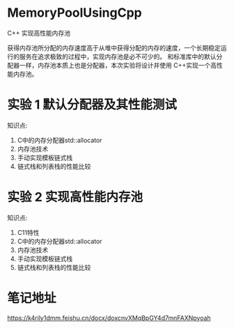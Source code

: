 # MemoryPoolUsingCpp

C++ 实现高性能内存池 

获得内存池所分配的内存速度高于从堆中获得分配的内存的速度，一个长期稳定运行的服务在追求极致的过程中，实现内存池是必不可少的。
和标准库中的默认分配器一样，内存池本质上也是分配器，本次实验将设计并使用 C++实现一个高性能内存池。


# 实验 1 默认分配器及其性能测试
知识点: 
1. C中的内存分配器std::allocator 
2. 内存池技术 
3. 手动实现模板链式栈 
4. 链式栈和列表栈的性能比较

# 实验 2 实现高性能内存池
知识点: 
1. C11特性 
2. C中的内存分配器std::allocator 
3. 内存池技术 
4. 手动实现模板链式栈 
5. 链式栈和列表栈的性能比较

# 笔记地址
https://k4rily1dmm.feishu.cn/docx/doxcnvXMqBpGY4d7mnFAXNpyoah
